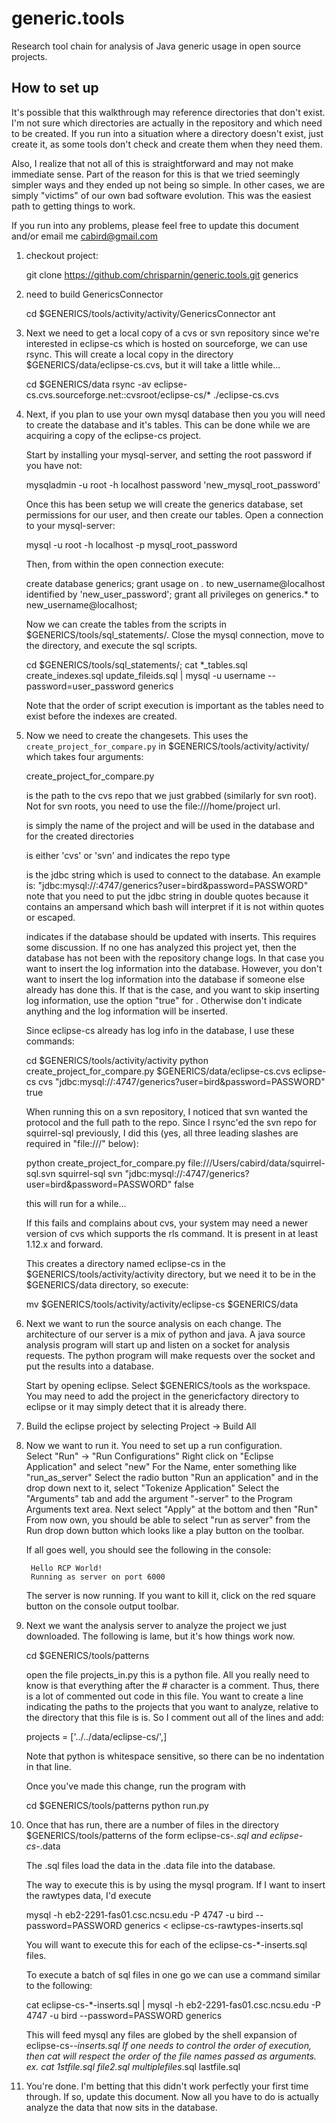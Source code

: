 generic.tools
=============

Research tool chain for analysis of Java generic usage in open source projects.



## How to set up

It's possible that this walkthrough may reference directories that don't
exist.  I'm not sure which directories are actually in the repository
and which need to be created.  If you run into a situation where a
directory doesn't exist, just create it, as some tools don't check
and create them when they need them.

Also, I realize that not all of this is straightforward and may not make
immediate sense.  Part of the reason for this is that we tried seemingly
simpler ways and they ended up not being so simple.  In other cases, we
are simply "victims" of our own bad software evolution.  This was the
easiest path to getting things to work.

If you run into any problems, please feel free to update this document
and/or email me cabird@gmail.com

1. checkout project:

    git clone https://github.com/chrisparnin/generic.tools.git generics

2. need to build GenericsConnector
	
    cd $GENERICS/tools/activity/activity/GenericsConnector
    ant

3. Next we need to get a local copy of a cvs or svn repository
   since we're interested in eclipse-cs which is hosted on sourceforge,
   we can use rsync.  This will create a local copy in the directory
   $GENERICS/data/eclipse-cs.cvs, but it will take a little while...

    cd $GENERICS/data
    rsync -av eclipse-cs.cvs.sourceforge.net::cvsroot/eclipse-cs/* ./eclipse-cs.cvs
   
4. Next, if you plan to use your own mysql database then you you will need to create
   the database and it's tables.  This can be done while we are acquiring a copy of 
   the eclipse-cs project.
   
   Start by installing your mysql-server, and setting the root password if you have not:
   
    mysqladmin -u root -h localhost password 'new_mysql_root_password'
   
   Once this has been setup we will create the generics database, set permissions for
   our user, and then create our tables.  Open a connection to your mysql-server:
   
    mysql -u root -h localhost -p mysql_root_password
   
   Then, from within the open connection execute:
   
    create database generics;
    grant usage on *.* to new_username@localhost identified by 'new_user_password';
    grant all privileges on generics.* to new_username@localhost;
   
   Now we can create the tables from the scripts in $GENERICS/tools/sql_statements/.
   Close the mysql connection, move to the directory, and execute the sql scripts.
   
    cd $GENERICS/tools/sql_statements/;
    cat *_tables.sql create_indexes.sql update_fileids.sql | mysql -u username --password=user_password generics
   
   Note that the order of script execution is important as the tables need to exist
   before the indexes are created.

5. Now we need to create the changesets.  This uses the
   `create_project_for_compare.py` in $GENERICS/tools/activity/activity/ which takes four arguments:

    create_project_for_compare.py <cvs root> <project> <repo driver> <jdbc> <skip inserts>

   <cvs root> is the path to the cvs repo that we just grabbed (similarly
   for svn root).  Not for svn roots, you need to use the file:///home/project url.

   <project> is simply the name of the project and will be used in the
   database and for the created directories

   <repo driver> is either 'cvs' or 'svn' and indicates the repo type

   <jdbc> is the jdbc string which is used to connect to the database.
   An example is:
     "jdbc:mysql://<url>:4747/generics?user=bird&password=PASSWORD"
   note that you need to put the jdbc string in double quotes because
   it contains an ampersand which bash will interpret if it is not within
   quotes or escaped.

   <skip inserts> indicates if the database should be updated with inserts.  This requires
   some discussion.  If no one has analyzed this project yet, then the database has not been
   with the repository change logs.  In that case you want to insert the log information into
   the database.  However, you don't want to insert the log information into the database
   if someone else already has done this.  If that is the case, and you want to skip inserting
   log information, use the option "true" for <skip inserts>.  Otherwise don't indicate anything
   and the log information will be inserted.

   Since eclipse-cs already has log info in the database, I use these commands:

    cd $GENERICS/tools/activity/activity
    python create_project_for_compare.py $GENERICS/data/eclipse-cs.cvs eclipse-cs cvs "jdbc:mysql://<url>:4747/generics?user=bird&password=PASSWORD" true

   When running this on a svn repository, I noticed that svn wanted the
   protocol and the full path to the repo.  Since I rsync'ed the svn repo for
   squirrel-sql previously, I did this (yes, all three leading slashes are
   required in "file:///" below):
   
    python create_project_for_compare.py file:///Users/cabird/data/squirrel-sql.svn squirrel-sql svn "jdbc:mysql://<url>:4747/generics?user=bird&password=PASSWORD" false


   this will run for a while...
   
   If this fails and complains about cvs, your system may need a newer version of cvs
   which supports the rls command.  It is present in at least 1.12.x and forward.

   This creates a directory named eclipse-cs in the $GENERICS/tools/activity/activity directory,
   but we need it to be in the $GENERICS/data directory, so execute:

   mv $GENERICS/tools/activity/activity/eclipse-cs $GENERICS/data

6. Next we want to run the source analysis on each change.  The architecture of our server is
   a mix of python and java.  A java source analysis program will start up and listen on a socket
   for analysis requests.  The python program will make requests over the socket and put the results
   into a database.

   Start by opening eclipse.  Select $GENERICS/tools as the workspace.
   You may need to add the project in the genericfactory directory to eclipse or it may 
   simply detect that it is already there.

7. Build the eclipse project by selecting Project -> Build All

8. Now we want to run it.  You need to set up a run configuration.  
   Select "Run" -> "Run Configurations"
   Right click on "Eclipse Application" and select "new"
   For the Name, enter something like "run_as_server"
   Select the radio button "Run an application" and in the drop down next to it, select
     "Tokenize Application"
   Select the "Arguments" tab and add the argument "-server" to the Program Arguments
   text area.
   Next select "Apply" at the bottom and then "Run"
   From now own, you should be able to select "run as server" from the Run drop down button
   which looks like a play button on the toolbar.

   If all goes well, you should see the following in the console:

        Hello RCP World!
        Running as server on port 6000
   
   The server is now running.  If you want to kill it, click on the red square button on the 
   console output toolbar.

9. Next we want the analysis server to analyze the project we just downloaded.
   The following is lame, but it's how things work now.

    cd $GENERICS/tools/patterns

   open the file projects_in.py this is a python file.  All you really need to know is that everything after the #
   character is a comment.  Thus, there is a lot of commented out code in this file.
   You want to create a line indicating the paths to the projects that you want to analyze,
   relative to the directory that this file is is.  So I comment out all of the lines and add:

    projects = ['../../data/eclipse-cs/',]

   Note that python is whitespace sensitive, so there can be no indentation in that line.

   Once you've made this change, run the program with
  
    cd $GENERICS/tools/patterns
    python run.py

10. Once that has run, there are a number of files in the directory $GENERICS/tools/patterns
    of the form eclipse-cs-*.sql and eclipse-cs-*.data

    The .sql files load the data in the .data file into the database.

    The way to execute this is by using the mysql program.  If I want to insert the rawtypes
    data, I'd execute

     mysql -h eb2-2291-fas01.csc.ncsu.edu -P 4747 -u bird --password=PASSWORD generics < eclipse-cs-rawtypes-inserts.sql

    You will want to execute this for each of the eclipse-cs-*-inserts.sql files.
    
    To execute a batch of sql files in one go we can use a command similar to the following:
    
     cat eclipse-cs-*-inserts.sql | mysql -h eb2-2291-fas01.csc.ncsu.edu -P 4747 -u bird --password=PASSWORD generics
     
    This will feed mysql any files are globed by the shell expansion of eclipse-cs-*-inserts.sql
    If one needs to control the order of execution, then cat will respect the order of the 
    file names passed as arguments. ex. cat 1stfile.sql file2.sql multiplefiles*.sql lastfile.sql

11. You're done.  I'm betting that this didn't work perfectly your first time through.  If so, 
    update this document.  Now all you have to do is actually analyze the data that 
    now sits in the database.
   
